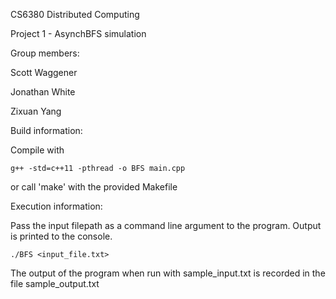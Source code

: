 CS6380 Distributed Computing

Project 1 - AsynchBFS simulation

Group members:

Scott Waggener

Jonathan White

Zixuan Yang

Build information:

Compile with

	g++ -std=c++11 -pthread -o BFS main.cpp
	
or call 'make' with the provided Makefile

Execution information:

Pass the input filepath as a command line argument to the program. Output is printed to the console.

	./BFS <input_file.txt>

The output of the program when run with sample_input.txt is recorded in the file sample_output.txt
